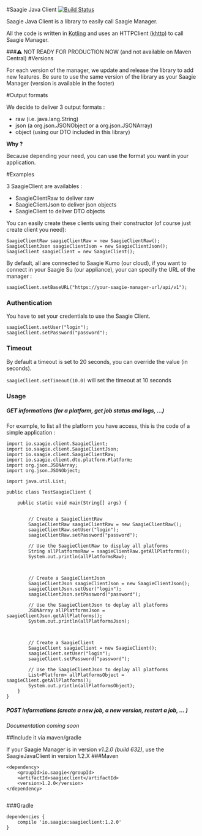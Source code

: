 #Saagie Java Client [![Build Status](https://api.travis-ci.org/PierreLeresteux/saagie-java-client.svg?branch=1.2)](https://travis-ci.org/PierreLeresteux/saagie-java-client)

Saagie Java Client is a library to easily call Saagie Manager. 

All the code is written in [Kotling](https://kotlinlang.org) and uses an HTTPClient ([khttp](http://khttp.readthedocs.io/en/latest/index.html)) to call Saagie Manager.

###:warning: NOT READY FOR PRODUCTION NOW (and not available on Maven Central)
#Versions

For each version of the manager, we update and release the library to add new features. Be sure to use the same version of the library as your Saagie Manager (version is available in the footer)

#Output formats

We decide to deliver 3 output formats : 
 - raw (i.e. java.lang.String)
 - json (a org.json.JSONObject or a org.json.JSONArray)
 - object (using our DTO included in this library)
 
 **Why ?** 
 
Because depending your need, you can use the format you want in your application.
 
 #Examples
 
 3 SaagieClient are availables :
  
  - SaagieClientRaw to deliver raw
  - SaagieClientJson to deliver json objects
  - SaagieClient to deliver DTO objects
  
You can easily create these clients using their constructor (of course just create client you need): 

```
SaagieClientRaw saagieClientRaw = new SaagieClientRaw();
SaagieClientJson saagieClientJson = new SaagieClientJson();
SaagieClient saagieClient = new SaagieClient();
```

By default, all are connected to Saagie Kumo (our cloud), if you want to connect in your Saagie Su (our appliance), your can specify the URL of the manager :

`saagieClient.setBaseURL("https://your-saagie-manager-url/api/v1");`

### Authentication 

You have to set your credentials to use the Saagie Client. 

```
saagieClient.setUser("login");
saagieClient.setPassword("password");
```

### Timeout

By default a timeout is set to 20 seconds, you can override the value (in seconds).

```saagieClient.setTimeout(10.0)``` will set the timeout at 10 seconds

### Usage

##### GET informations (for a platform, get job status and logs, ...)
For example, to list all the platform you have access, this is the code of a simple application : 

```
import io.saagie.client.SaagieClient;
import io.saagie.client.SaagieClientJson;
import io.saagie.client.SaagieClientRaw;
import io.saagie.client.dto.platform.Platform;
import org.json.JSONArray;
import org.json.JSONObject;

import java.util.List;

public class TestSaagieClient {

    public static void main(String[] args) {
        
        
        // Create a SaagieClientRaw
        SaagieClientRaw saagieClientRaw = new SaagieClientRaw();
        saagieClientRaw.setUser("login");
        saagieClientRaw.setPassword("password");
        
        // Use the SaagieClientRaw to display all platforms
        String allPlatformsRaw = saagieClientRaw.getAllPlatforms();
        System.out.println(allPlatformsRaw);



        // Create a SaagieClientJson
        SaagieClientJson saagieClientJson = new SaagieClientJson();
        saagieClientJson.setUser("login");
        saagieClientJson.setPassword("password");
        
        // Use the SaagieClientJson to deplay all platforms
        JSONArray allPlatformsJson = saagieClientJson.getAllPlatforms();
        System.out.println(allPlatformsJson);



        // Create a SaagieClient
        SaagieClient saagieClient = new SaagieClient();
        saagieClient.setUser("login");
        saagieClient.setPassword("password");

        // Use the SaagieClientJson to deplay all platforms      
        List<Platform> allPlatformsObject = saagieClient.getAllPlatforms();
        System.out.println(allPlatformsObject);
    }
}

```

##### POST informations (create a new job, a new version, restart a job, ... )

_Documentation coming soon_

##Include it via maven/gradle


If your Saagie Manager is in version _v1.2.0 (build 632)_, use the SaagieJavaClient in version 1.2.X
###Maven

```
<dependency>
    <groupId>io.saagie</groupId>
    <artifactId>saagieclient</artifactId>
    <version>1.2.0</version>
</dependency>
   
```

###Gradle

```
dependencies {
    compile 'io.saagie:saagieclient:1.2.0'
}
```
